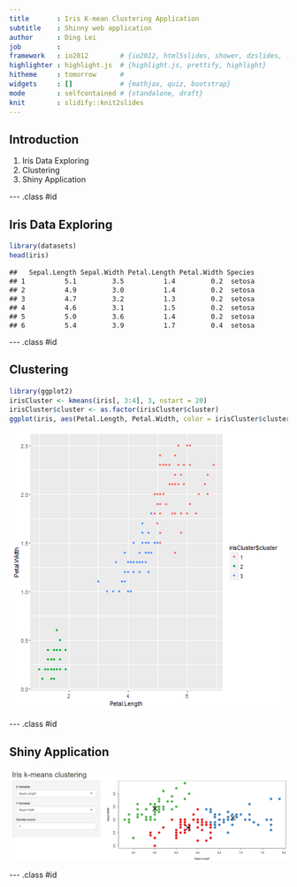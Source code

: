 ```yaml
---
title       : Iris K-mean Clustering Application
subtitle    : Shinny web application
author      : Ding Lei
job         : 
framework   : io2012        # {io2012, html5slides, shower, dzslides, ...}
highlighter : highlight.js  # {highlight.js, prettify, highlight}
hitheme     : tomorrow      # 
widgets     : []            # {mathjax, quiz, bootstrap}
mode        : selfcontained # {standalone, draft}
knit        : slidify::knit2slides
---
```


## Introduction

1. Iris Data Exploring
2. Clustering
3. Shiny Application

--- .class #id 

## Iris Data Exploring

```r
library(datasets)
head(iris)
```

```
##   Sepal.Length Sepal.Width Petal.Length Petal.Width Species
## 1          5.1         3.5          1.4         0.2  setosa
## 2          4.9         3.0          1.4         0.2  setosa
## 3          4.7         3.2          1.3         0.2  setosa
## 4          4.6         3.1          1.5         0.2  setosa
## 5          5.0         3.6          1.4         0.2  setosa
## 6          5.4         3.9          1.7         0.4  setosa
```

--- .class #id 

## Clustering

```r
library(ggplot2)
irisCluster <- kmeans(iris[, 3:4], 3, nstart = 20)
irisCluster$cluster <- as.factor(irisCluster$cluster)
ggplot(iris, aes(Petal.Length, Petal.Width, color = irisCluster$cluster)) + geom_point()
```

![plot of chunk unnamed-chunk-2](assets/fig/unnamed-chunk-2-1.png)

--- .class #id 

## Shiny Application

![width](assets/img/kmeans.png)

--- .class #id 

